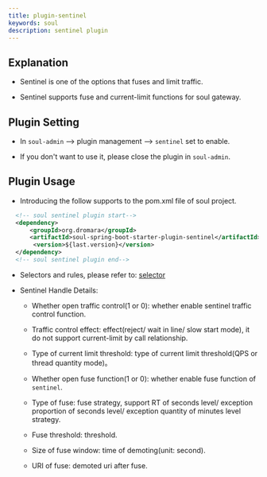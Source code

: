 ```yaml
---
title: plugin-sentinel
keywords: soul
description: sentinel plugin
---
```


## Explanation

* Sentinel is one of the options that fuses and limit traffic.

* Sentinel supports fuse and current-limit functions for soul gateway.


## Plugin Setting

* In `soul-admin` -->  plugin management --> `sentinel` set to enable.

* If you don't want to use it, please close the plugin in `soul-admin`.


## Plugin Usage

* Introducing the follow supports to the pom.xml file of soul project.
```xml
  <!-- soul sentinel plugin start-->
  <dependency>
      <groupId>org.dromara</groupId>
      <artifactId>soul-spring-boot-starter-plugin-sentinel</artifactId>
       <version>${last.version}</version>
  </dependency>
  <!-- soul sentinel plugin end-->
``` 

* Selectors and rules, please refer to: [selector](selector.md)

* Sentinel Handle Details:
    
    * Whether open traffic control(1 or 0): whether enable sentinel traffic control function.
    
    * Traffic control effect: effect(reject/ wait in line/ slow start mode), it do not support current-limit by call relationship. 
    
    * Type of current limit threshold: type of current limit threshold(QPS or thread quantity mode)。
        
    * Whether open fuse function(1 or 0): whether enable fuse function of `sentinel`.
        
    * Type of fuse: fuse strategy, support RT of seconds level/ exception proportion of seconds level/ exception quantity of minutes level strategy.
        
    * Fuse threshold: threshold.
      
    * Size of fuse window: time of demoting(unit: second).
        
    * URI of fuse: demoted uri after fuse.


